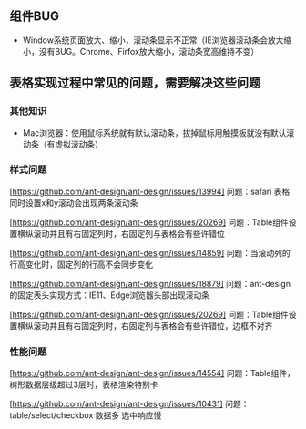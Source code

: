 ## 组件BUG

* Window系统页面放大、缩小，滚动条显示不正常（IE浏览器滚动条会放大缩小，没有BUG。Chrome、Firfox放大缩小，滚动条宽高维持不变）


## 表格实现过程中常见的问题，需要解决这些问题

### 其他知识
* Mac浏览器：使用鼠标系统就有默认滚动条，拔掉鼠标用触摸板就没有默认滚动条（有虚拟滚动条）

### 样式问题
[https://github.com/ant-design/ant-design/issues/13994]
问题：safari 表格同时设置x和y滚动会出现两条滚动条

[https://github.com/ant-design/ant-design/issues/20269]
问题：Table组件设置横纵滚动并且有右固定列时，右固定列与表格会有些许错位

[https://github.com/ant-design/ant-design/issues/14859]
问题：当滚动列的行高变化时，固定列的行高不会同步变化

[https://github.com/ant-design/ant-design/issues/18879]
问题：ant-design的固定表头实现方式：IE11、Edge浏览器头部出现滚动条

[https://github.com/ant-design/ant-design/issues/20269]
问题：Table组件设置横纵滚动并且有右固定列时，右固定列与表格会有些许错位，边框不对齐




### 性能问题
[https://github.com/ant-design/ant-design/issues/14554]
问题：Table组件，树形数据层级超过3层时，表格渲染特别卡

[https://github.com/ant-design/ant-design/issues/10431]
问题：table/select/checkbox 数据多 选中响应慢